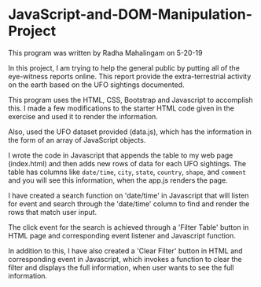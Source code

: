 # JavaScript-and-DOM-Manipulation-Project

This program was written by Radha Mahalingam on 5-20-19


In this project, I am trying to help the general public by putting all of the eye-witness reports online.  This report provide the extra-terrestrial activity on the earth based on the UFO sightings documented.

This program uses the HTML, CSS, Bootstrap and Javascript to accomplish this.  I made a few modifications to the starter HTML code given in the exercise and used it to render the information.

Also, used the UFO dataset provided (data.js), which has the information in the form of an array of JavaScript objects.

I wrote the code in Javascript that appends the table to my web page (index.html) and then adds new rows of data for each UFO sightings.  The table has columns like `date/time`, `city`, `state`, `country`, `shape`, and `comment` and you will see this information, when the app.js renders the page.

I have created a search function on 'date/time' in Javascript that will listen for event and search through the 'date/time' column to find and render the rows that match user input.

The click event for the search is achieved through a 'Filter Table' button in HTML page and corresponding event listener and Javascript function.

In addition to this, I have also created a 'Clear Filter' button in HTML and corresponding event in Javascript, which invokes a function to clear the filter and displays the full information, when user wants to see the full information.

